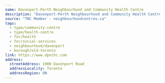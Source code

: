 ```yaml
---
name: Davenport-Perth Neighbourhood and Community Health Centre
description: "Davenport-Perth Neighbourhood and Community Health Centre (DPNCHC) is a respected multi-service agency located in Toronto's West End."
source: "TNC Member - neighbourhoodcentres.ca"
tags:
  - type/community-centre
  - type/health-centre
  - for/health
  - for/social-services
  - neighbourhood/davenport
  - borough/old-toronto
link: https://www.dpnchc.com
address:
  streetAddress: 1900 Davenport Road
  addressLocality: Toronto
  addressRegion: ON
---
```

